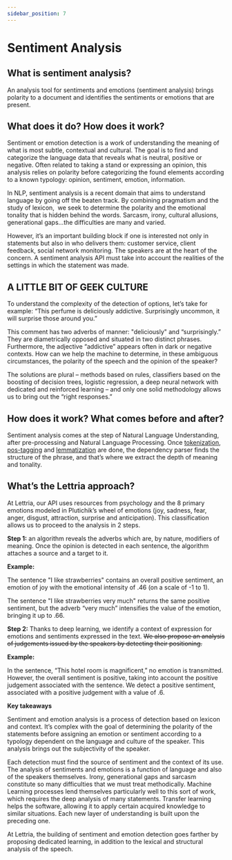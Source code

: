 ```yaml
---
sidebar_position: 7
---
```


# Sentiment Analysis

## What is sentiment analysis?

An analysis tool for sentiments and emotions (sentiment analysis) brings polarity to a document and identifies the sentiments or emotions that are present.

## What does it do? How does it work?

Sentiment or emotion detection is a work of understanding the meaning of what is most subtle, contextual and cultural. The goal is to find and categorize the language data that reveals what is neutral, positive or negative. Often related to taking a stand or expressing an opinion, this analysis relies on polarity before categorizing the found elements according to a known typology: opinion, sentiment, emotion, information.

In NLP, sentiment analysis is a recent domain that aims to understand language by going off the beaten track. By combining pragmatism and the study of lexicon,  we seek to determine the polarity and the emotional tonality that is hidden behind the words. Sarcasm, irony, cultural allusions, generational gaps...the difficulties are many and varied.

However, it’s an important building block if one is interested not only in statements but also in who delivers them: customer service, client feedback, social network monitoring. The speakers are at the heart of the concern. A sentiment analysis API must take into account the realities of the settings in which the statement was made.

## A LITTLE BIT OF GEEK CULTURE

To understand the complexity of the detection of options, let’s take for example: “This perfume is deliciously addictive. Surprisingly uncommon, it will surprise those around you.”

This comment has two adverbs of manner: "deliciously" and “surprisingly.” They are diametrically opposed and situated in two distinct phrases. Furthermore, the adjective “addictive” appears often in dark or negative contexts. How can we help the machine to determine, in these ambiguous circumstances, the polarity of the speech and the opinion of the speaker?

The solutions are plural – methods based on rules, classifiers based on the boosting of decision trees, logistic regression, a deep neural network with dedicated and reinforced learning – and only one solid methodology allows us to bring out the “right responses.”

## How does it work? What comes before and after?

Sentiment analysis comes at the step of Natural Language Understanding, after pre-processing and Natural Language Processing. Once [tokenization](https://lettria.com/fr/dev/toolsheets/tokenizer), [pos-tagging](https://lettria.com/fr/dev/toolsheets/postag) and [lemmatization](https://lettria.com/fr/dev/toolsheets/lemmatizer) are done, the dependency parser finds the structure of the phrase, and that’s where we extract the depth of meaning and tonality.

## What’s the Lettria approach?

At Lettria, our API uses resources from psychology and the 8 primary emotions modeled in Plutichik’s wheel of emotions (joy, sadness, fear, anger, disgust, attraction, surprise and anticipation). This classification allows us to proceed to the analysis in 2 steps.

**Step 1:** an algorithm reveals the adverbs which are, by nature, modifiers of meaning. Once the opinion is detected in each sentence, the algorithm attaches a source and a target to it.

**Example:**

The sentence "I like strawberries" contains an overall positive sentiment, an emotion of joy with the emotional intensity of .46 (on a scale of -1 to 1).

The sentence "I like strawberries very much" returns the same positive sentiment, but the adverb “very much” intensifies the value of the emotion, bringing it up to .66.

**Step 2:** Thanks to deep learning, we identify a context of expression for emotions and sentiments expressed in the text. ~~We also propose an analysis of judgements issued by the speakers by detecting their positioning.~~

**Example:**

In the sentence, “This hotel room is magnificent,” no emotion is transmitted. However, the overall sentiment is positive, taking into account the positive judgement associated with the sentence. We detect a positive sentiment, associated with a positive judgement with a value of .6.

**Key takeaways**

Sentiment and emotion analysis is a process of detection based on lexicon and context. It’s complex with the goal of determining the polarity of the statements before assigning an emotion or sentiment according to a typology dependent on the language and culture of the speaker. This analysis brings out the subjectivity of the speaker.

Each detection must find the source of sentiment and the context of its use. The analysis of sentiments and emotions is a function of language and also of the speakers themselves. Irony, generational gaps and sarcasm constitute so many difficulties that we must treat methodically. Machine Learning processes lend themselves particularly well to this sort of work, which requires the deep analysis of many statements. Transfer learning helps the software, allowing it to apply certain acquired knowledge to similar situations. Each new layer of understanding is built upon the preceding one.

At Lettria, the building of sentiment and emotion detection goes farther by proposing dedicated learning, in addition to the lexical and structural analysis of the speech.